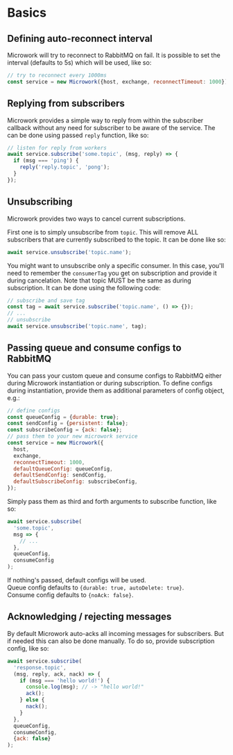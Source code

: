 # Basics

## Defining auto-reconnect interval

Microwork will try to reconnect to RabbitMQ on fail.
It is possible to set the interval (defaults to 5s) which will be used, like so:

```js
// try to reconnect every 1000ms
const service = new Microwork({host, exchange, reconnectTimeout: 1000});
```

## Replying from subscribers

Microwork provides a simple way to reply from within the subscriber callback without any need for subscriber to be aware of the service.
The can be done using passed `reply` function, like so:

```js
// listen for reply from workers
await service.subscribe('some.topic', (msg, reply) => {
  if (msg === 'ping') {
    reply('reply.topic', 'pong');
  }
});
```

## Unsubscribing

Microwork provides two ways to cancel current subscriptions.

First one is to simply unsubscribe from `topic`. This will remove ALL subscribers that are currently subscribed to the topic.
It can be done like so:

```js
await service.unsubscribe('topic.name');
```

You might want to unsubscribe only a specific consumer.
In this case, you'll need to remember the `consumerTag` you get on subscription and provide it during cancelation.
Note that topic MUST be the same as during subscription.
It can be done using the following code:

```js
// subscribe and save tag
const tag = await service.subscribe('topic.name', () => {});
// ...
// unsubscribe
await service.unsubscribe('topic.name', tag);
```

## Passing queue and consume configs to RabbitMQ

You can pass your custom queue and consume configs to RabbitMQ either during Microwork instantiation or during subscription.
To define configs during instantiation, provide them as additional parameters of config object, e.g.:

```js
// define configs
const queueConfig = {durable: true};
const sendConfig = {persistent: false};
const subscribeConfig = {ack: false};
// pass them to your new microwork service
const service = new Microwork({
  host,
  exchange,
  reconnectTimeout: 1000,
  defaultQueueConfig: queueConfig,
  defaultSendConfig: sendConfig,
  defaultSubscribeConfig: subscribeConfig,
});
```

Simply pass them as third and forth arguments to subscribe function, like so:

```js
await service.subscribe(
  'some.topic',
  msg => {
    // ...
  },
  queueConfig,
  consumeConfig
);
```

If nothing's passed, default configs will be used.  
Queue config defaults to `{durable: true, autoDelete: true}`.  
Consume config defaults to `{noAck: false}`.

## Acknowledging / rejecting messages

By default Microwork auto-acks all incoming messages for subscribers.
But if needed this can also be done manually.
To do so, provide subscription config, like so:

```js
await service.subscribe(
  'response.topic',
  (msg, reply, ack, nack) => {
    if (msg === 'hello world!') {
      console.log(msg); // -> "hello world!"
      ack();
    } else {
      nack();
    }
  },
  queueConfig,
  consumeConfig,
  {ack: false}
);
```
